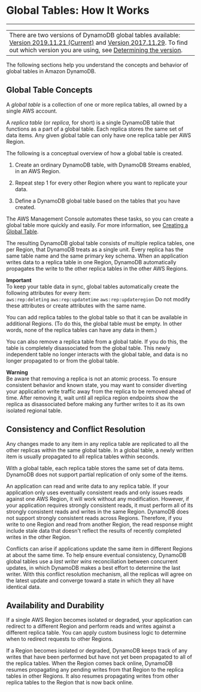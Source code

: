 # Global Tables: How It Works<a name="globaltables_HowItWorks"></a>


****  

|  | 
| --- |
| There are two versions of DynamoDB global tables available: [Version 2019\.11\.21 \(Current\)](globaltables.V2.md) and [Version 2017\.11\.29](globaltables.V1.md)\. To find out which version you are using, see [Determining the version](globaltables.DetermineVersion.md)\. | 

 The following sections help you understand the concepts and behavior of global tables in Amazon DynamoDB\. 

## Global Table Concepts<a name="globaltables_HowItWorks.KeyConcepts"></a>

A *global table* is a collection of one or more replica tables, all owned by a single AWS account\.

A *replica table* \(or *replica*, for short\) is a single DynamoDB table that functions as a part of a global table\. Each replica stores the same set of data items\. Any given global table can only have one replica table per AWS Region\.

The following is a conceptual overview of how a global table is created\.

1. Create an ordinary DynamoDB table, with DynamoDB Streams enabled, in an AWS Region\.

1. Repeat step 1 for every other Region where you want to replicate your data\.

1. Define a DynamoDB global table based on the tables that you have created\.

The AWS Management Console automates these tasks, so you can create a global table more quickly and easily\. For more information, see [Creating a Global Table](globaltables.tutorial.md)\.

The resulting DynamoDB global table consists of multiple replica tables, one per Region, that DynamoDB treats as a single unit\. Every replica has the same table name and the same primary key schema\. When an application writes data to a replica table in one Region, DynamoDB automatically propagates the write to the other replica tables in the other AWS Regions\.

**Important**  
To keep your table data in sync, global tables automatically create the following attributes for every item:   
`aws:rep:deleting` 
`aws:rep:updatetime` 
`aws:rep:updateregion` 
Do not modify these attributes or create attributes with the same name\. 

You can add replica tables to the global table so that it can be available in additional Regions\. \(To do this, the global table must be empty\. In other words, none of the replica tables can have any data in them\.\)

You can also remove a replica table from a global table\. If you do this, the table is completely disassociated from the global table\. This newly independent table no longer interacts with the global table, and data is no longer propagated to or from the global table\.

**Warning**  
Be aware that removing a replica is not an atomic process\. To ensure consistent behavior and known state, you may want to consider diverting your application write traffic away from the replica to be removed ahead of time\. After removing it, wait until all replica region endpoints show the replica as disassociated before making any further writes to it as its own isolated regional table\.

## Consistency and Conflict Resolution<a name="globaltables_HowItWorks.conflict-resolution"></a>

Any changes made to any item in any replica table are replicated to all the other replicas within the same global table\. In a global table, a newly written item is usually propagated to all replica tables within seconds\.

With a global table, each replica table stores the same set of data items\. DynamoDB does not support partial replication of only some of the items\.

An application can read and write data to any replica table\. If your application only uses eventually consistent reads and only issues reads against one AWS Region, it will work without any modification\. However, if your application requires strongly consistent reads, it must perform all of its strongly consistent reads and writes in the same Region\. DynamoDB does not support strongly consistent reads across Regions\. Therefore, if you write to one Region and read from another Region, the read response might include stale data that doesn't reflect the results of recently completed writes in the other Region\. 

Conflicts can arise if applications update the same item in different Regions at about the same time\. To help ensure eventual consistency, DynamoDB global tables use a *last writer wins* reconciliation between concurrent updates, in which DynamoDB makes a best effort to determine the last writer\. With this conflict resolution mechanism, all the replicas will agree on the latest update and converge toward a state in which they all have identical data\. 

## Availability and Durability<a name="globaltables_HowItWorks.availability-durability"></a>

If a single AWS Region becomes isolated or degraded, your application can redirect to a different Region and perform reads and writes against a different replica table\. You can apply custom business logic to determine when to redirect requests to other Regions\.

If a Region becomes isolated or degraded, DynamoDB keeps track of any writes that have been performed but have not yet been propagated to all of the replica tables\. When the Region comes back online, DynamoDB resumes propagating any pending writes from that Region to the replica tables in other Regions\. It also resumes propagating writes from other replica tables to the Region that is now back online\.